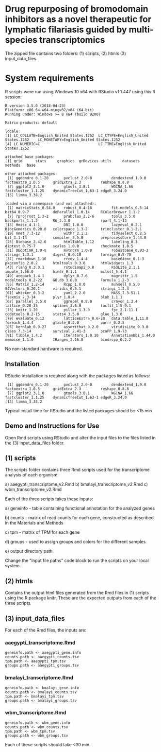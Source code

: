 # Drug repurposing of bromodomain inhibitors as a novel therapeutic for lymphatic filariasis guided by multi-species transcriptomics

The zipped file contains two folders: (1) scripts, (2) htmls (3) input_data_files

# System requirements

R scripts were run using Windows 10 x64 with RStudio v1.1.447 using this R session:
```
R version 3.5.0 (2018-04-23)
Platform: x86_64-w64-mingw32/x64 (64-bit)
Running under: Windows >= 8 x64 (build 9200)

Matrix products: default

locale:
[1] LC_COLLATE=English_United States.1252  LC_CTYPE=English_United States.1252    LC_MONETARY=English_United States.1252
[4] LC_NUMERIC=C                           LC_TIME=English_United States.1252    

attached base packages:
[1] grid      stats     graphics  grDevices utils     datasets  methods   base     

other attached packages:
 [1] ggdendro_0.1-20       pvclust_2.0-0         dendextend_1.9.0      factoextra_1.0.5      gridExtra_2.3         reshape_0.8.8        
 [7] ggplot2_3.1.0         gtools_3.8.1          WGCNA_1.66            fastcluster_1.1.25    dynamicTreeCut_1.63-1 edgeR_3.24.0         
[13] limma_3.38.2         

loaded via a namespace (and not attached):
 [1] matrixStats_0.54.0    robust_0.4-18         fit.models_0.5-14     bit64_0.9-7           doParallel_1.0.14     RColorBrewer_1.1-2   
 [7] rprojroot_1.3-2       prabclus_2.2-6        tools_3.5.0           backports_1.1.2       R6_2.3.0              rpart_4.1-13         
[13] Hmisc_4.1-1           DBI_1.0.0             lazyeval_0.2.1        BiocGenerics_0.28.0   colorspace_1.3-2      trimcluster_0.1-2.1  
[19] nnet_7.3-12           withr_2.1.2           tidyselect_0.2.5      bit_1.1-14            compiler_3.5.0        preprocessCore_1.44.0
[25] Biobase_2.42.0        htmlTable_1.12        labeling_0.3          diptest_0.75-7        scales_1.0.0          checkmate_1.8.5      
[31] DEoptimR_1.0-8        mvtnorm_1.0-8         robustbase_0.93-3     stringr_1.3.1         digest_0.6.18         foreign_0.8-70       
[37] rmarkdown_1.10        rrcov_1.4-4           base64enc_0.1-3       pkgconfig_2.0.2       htmltools_0.3.6       htmlwidgets_1.3      
[43] rlang_0.3.0.1         rstudioapi_0.8        RSQLite_2.1.1         impute_1.56.0         bindr_0.1.1           mclust_5.4.1         
[49] acepack_1.4.1         dplyr_0.7.6           magrittr_1.5          modeltools_0.2-22     GO.db_3.6.0           Formula_1.2-3        
[55] Matrix_1.2-14         Rcpp_1.0.0            munsell_0.5.0         S4Vectors_0.20.1      viridis_0.5.1         stringi_1.2.4        
[61] whisker_0.3-2         yaml_2.2.0            MASS_7.3-51.1         flexmix_2.3-14        plyr_1.8.4            blob_1.1.1           
[67] parallel_3.5.0        ggrepel_0.8.0         crayon_1.3.4          lattice_0.20-35       splines_3.5.0         locfit_1.5-9.1       
[73] knitr_1.20            pillar_1.3.0          fpc_2.1-11.1          codetools_0.2-15      stats4_3.5.0          glue_1.3.0           
[79] evaluate_0.12         latticeExtra_0.6-28   data.table_1.11.8     foreach_1.4.4         gtable_0.2.0          purrr_0.2.5          
[85] kernlab_0.9-27        assertthat_0.2.0      viridisLite_0.3.0     class_7.3-14          survival_2.41-3       pcaPP_1.9-73         
[91] tibble_1.4.2          iterators_1.0.10      AnnotationDbi_1.44.0  memoise_1.1.0         IRanges_2.16.0        bindrcpp_0.2.2
```

No non-standard hardware is required.

## Installation

RStudio installation is required along with the packages listed as follows:
```
 [1] ggdendro_0.1-20       pvclust_2.0-0         dendextend_1.9.0      factoextra_1.0.5      gridExtra_2.3         reshape_0.8.8
 [7] ggplot2_3.1.0         gtools_3.8.1          WGCNA_1.66            fastcluster_1.1.25    dynamicTreeCut_1.63-1 edgeR_3.24.0         
[13] limma_3.38.2        
```

Typical install time for RStudio and the listed packages should be <15 min

## Demo and Instructions for Use

Open Rmd scripts using RStudio and alter the input files to the files listed in the (3) input_data_files folder.    

## (1) scripts
The scripts folder contains three Rmd scripts used for the transcriptome analysis of each organism:

a) aaegypti_transcriptome_v2.Rmd
b) bmalayi_transcriptome_v2.Rmd
c) wbm_transcriptome_v2.Rmd

Each of the three scripts takes these inputs:

a) geneinfo - table containing functional annotation for the analyzed genes

b) counts - matrix of read counts for each gene, constructed as described in the Materials and Methods

c) tpm  - matrix of TPM for each gene

d) groups - used to assign groups and colors for the different samples

e) output directory path

Change the "Input file paths" code block to run the scripts on your local system.

## (2) htmls

Contains the output html files generated from the Rmd files in (1) scripts using the R package knitr. These are the expected outputs from each of the three scripts.

## (3) input_data_files

For each of the Rmd files, the inputs are:

### aaegypti_transcriptome.Rmd

```
geneinfo.path <- aaegypti_gene.info
counts.path <- aaegypti_counts.tsv
tpm.path <- aaegypti_tpm.tsv
groups.path <- aaegypti_groups.tsv
```

### bmalayi_transcriptome.Rmd

```
geneinfo.path <- bmalayi_gene.info
counts.path <- bmalayi_counts.tsv
tpm.path <- bmalayi_tpm.tsv
groups.path <- bmalayi_groups.tsv
```

### wbm_transcriptome.Rmd

```
geneinfo.path <- wbm_gene.info
counts.path <- wbm_counts.tsv
tpm.path <- wbm_tpm.tsv
groups.path <- wbm_groups.tsv
```

Each of these scripts should take <30 min.
